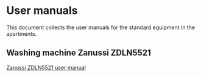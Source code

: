 # User manuals

This document collects the user manuals for the standard equipment in the apartments.

## Washing machine Zanussi ZDLN5521

[Zanussi ZDLN5521 user manual](./zdln5521.pdf)
